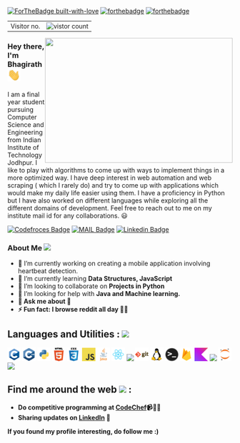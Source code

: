 [![ForTheBadge built-with-love](https://forthebadge.com/images/badges/thats-how-they-get-you.svg)](https://www.youtube.com/watch?v=dQw4w9WgXcQ) 
[![forthebadge](https://forthebadge.com/images/badges/makes-people-smile.svg)](https://preview.redd.it/2ry044pdv2141.jpg?width=960&crop=smart&auto=webp&s=f6578d5af42311f06ae0dd1971680f6dbe2e9eb1) 
[![forthebadge](https://forthebadge.com/images/badges/kinda-sfw.svg)](https://matias.ma/nsfw/)
<table>
  <tr>
    <td>Visitor no.</td>
    <td><img src="https://profile-counter.glitch.me/bhagirath77/count.svg" alt="vistor count" height="50" /></td>
  </tr>
</table>
<img align="right" height="280" width="420" alt="" src="https://raw.githubusercontent.com/iampavangandhi/iampavangandhi/master/gifs/coder.gif" />

### Hey there, I'm Bhagirath <img src="https://github.com/bhagirath77/bhagirath77/blob/main/Assests/Hi.gif" width="29px">
I am a final year student pursuing Computer Science and Engineering  from Indian Institute of Technology Jodhpur. I like to play 
with algorithms to come up with ways to implement things in a more optimized way. I have deep interest in web automation and web scraping ( which I rarely do) 
and try to come up with applications which would make my daily life easier using them. I have a proficiency in Python but I have also worked 
on different languages while exploring all the different domains of development. Feel free to reach out to me on my institute mail id for any collaborations. 😃

[![Codefroces Badge](https://img.shields.io/badge/-Codechef-994d00?style=flat-square&logo=codechef&logoColor=white&link=https://www.linkedin.com/in/bhagirathsarvaiya/)](https://www.codechef.com/users/softcoder_3301/)
[![MAIL Badge](https://img.shields.io/badge/-sarvaiya.1@iitj.ac.in-c14438?style=flat-square&logo=Gmail&logoColor=white&link=mailto:sarvaiya.1@iitj.ac.in)](mailto:sarvaiya.1@iitj.ac.in)
[![Linkedin Badge](https://img.shields.io/badge/-Linkedin-blue?style=flat-square&logo=Linkedin&logoColor=white&link=https://www.linkedin.com/in/bhagirathsarvaiya/)](https://www.linkedin.com/in/bhagirathsarvaiya/)

[comment]: <> ([![Leetcode Badge]&#40;https://img.shields.io/badge/-LeetcodeProfile-yellow?style=flat-square&logo=Leetcode&logoColor=black&link=https://www.linkedin.com/in/bhagirathsarvaiya/&#41;]&#40;https://leetcode.com/Bhagi_77/&#41;)

### About Me <img src="https://camo.githubusercontent.com/7bf64c0124cdd39d5abc7bc192debd43dd4aae6c/68747470733a2f2f656d6f6a69732e736c61636b6d6f6a69732e636f6d2f656d6f6a69732f696d616765732f313533313834393433302f343234362f626c6f622d73756e676c61737365732e6769663f31353331383439343330" width="29px">

- 🔭 I’m currently working on creating a mobile application involving heartbeat detection. 
- 🌱 I’m currently learning <b>Data Structures, JavaScript</b>
- 👯 I’m looking to collaborate on <b>Projects in Python</b>
- 🤔 I’m looking for help with <b>Java<b> and Machine learning.
- 💬 Ask me about 🏏
- ⚡ Fun fact: I browse reddit all day 👨‍💻

## Languages and Utilities : <img src="https://camo.githubusercontent.com/40dff491d4e8123af55298ef908faedb66c463e5/68747470733a2f2f6d656469612e67697068792e636f6d2f6d656469612f57556c706c634d704f43456d5447427442572f67697068792e676966" width="39px">
<code><img height="30" src="https://raw.githubusercontent.com/github/explore/f3e22f0dca2be955676bc70d6214b95b13354ee8/topics/c/c.png"></code>
<code><img height="30" src="https://raw.githubusercontent.com/github/explore/80688e429a7d4ef2fca1e82350fe8e3517d3494d/topics/cpp/cpp.png"></code>
<code><img height="30" src="https://raw.githubusercontent.com/github/explore/80688e429a7d4ef2fca1e82350fe8e3517d3494d/topics/python/python.png"></code>
<code><img height="30" src="https://raw.githubusercontent.com/github/explore/80688e429a7d4ef2fca1e82350fe8e3517d3494d/topics/html/html.png"></code>
<code><img height="30" src="https://raw.githubusercontent.com/github/explore/80688e429a7d4ef2fca1e82350fe8e3517d3494d/topics/css/css.png"></code>
<code><img height="30" src="https://raw.githubusercontent.com/github/explore/80688e429a7d4ef2fca1e82350fe8e3517d3494d/topics/javascript/javascript.png"></code>
<code><img height="30" src="https://raw.githubusercontent.com/github/explore/80688e429a7d4ef2fca1e82350fe8e3517d3494d/topics/java/java.png"></code>
<code><img height="30" src="https://raw.githubusercontent.com/github/explore/80688e429a7d4ef2fca1e82350fe8e3517d3494d/topics/react/react.png"></code>
<code><img height="30" src="https://seeklogo.com/images/M/mobx-logo-0C59CBBAD9-seeklogo.com.png"></code>
<code><img height="30" src="https://raw.githubusercontent.com/github/explore/80688e429a7d4ef2fca1e82350fe8e3517d3494d/topics/git/git.png"></code>
<code><img height="30" src="https://raw.githubusercontent.com/github/explore/80688e429a7d4ef2fca1e82350fe8e3517d3494d/topics/linux/linux.png"></code>
<code><img height="30" src="https://raw.githubusercontent.com/github/explore/80688e429a7d4ef2fca1e82350fe8e3517d3494d/topics/terminal/terminal.png"></code>
<code><img height="30" src="https://raw.githubusercontent.com/github/explore/80688e429a7d4ef2fca1e82350fe8e3517d3494d/topics/firebase/firebase.png"></code>
<code><img height="30" src="https://raw.githubusercontent.com/github/explore/80688e429a7d4ef2fca1e82350fe8e3517d3494d/topics/kotlin/kotlin.png"></code>
<code><img height="30" src="https://symphony.com/wp-content/uploads/2020/12/sd-integrations-logo-jira.png"></code>
<code><img height="30" src="https://raw.githubusercontent.com/github/explore/80688e429a7d4ef2fca1e82350fe8e3517d3494d/topics/jupyter-notebook/jupyter-notebook.png"></code>
<code><img height="30" src="https://upload.wikimedia.org/wikipedia/commons/2/2d/Visual_Studio_Code_1.18_icon.svg"></code>


[comment]: <> (*NOTE: Top languages does not indicate my skill level or something like that, it's a github metric of which languages i have the most code on github, it's a new feature of [github-readme-stats]*)

[comment]: <> (![Bhagirath's Github Stats]&#40;https://github-readme-stats.vercel.app/api?username=bhagirath77&show_icons=true&theme=radical&#41;       [![Top Langs]&#40;https://github-readme-stats.vercel.app/api/top-langs/?username=iamshubhamg&theme=radical&#41;]&#40;https://github.com/iamshubhamg/github-readme-stats&#41;)


## Find me around the web <img src="https://i.pinimg.com/originals/1a/25/78/1a25782d8edd6f4f211bb418b604daaa.gif" width="24px"> :
- Do competitive programming at <a href="https://www.codechef.com/users/softcoder_3301">CodeChef</a>📹✍🏾
- Sharing updates on <a href="https://www.linkedin.com/in/bhagirathsarvaiya/">LinkedIn</a> 💼

If you found my profile interesting, do follow me :) 

